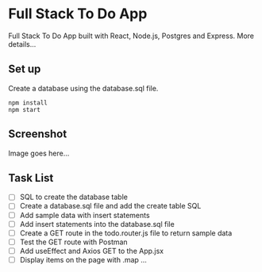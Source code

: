 # Full Stack To Do App

Full Stack To Do App built with React, Node.js, Postgres and Express. More details...

## Set up

Create a database using the database.sql file.

```
npm install
npm start
```

## Screenshot

Image goes here...

## Task List

- [ ] SQL to create the database table
- [ ] Create a database.sql file and add the create table SQL
- [ ] Add sample data with insert statements
- [ ] Add insert statements into the database.sql file
- [ ] Create a GET route in the todo.router.js file to return sample data
- [ ] Test the GET route with Postman
- [ ] Add useEffect and Axios GET to the App.jsx
- [ ] Display items on the page with .map ...

